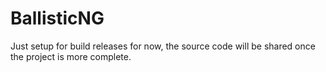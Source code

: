 # BallisticNG
Just setup for build releases for now, the source code will be shared once the project is more complete.
